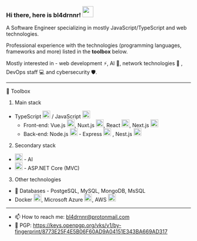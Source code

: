 ### Hi there, here is bl4drnnr! <img src="https://raw.githubusercontent.com/MartinHeinz/MartinHeinz/master/wave.gif" width="30px">

A Software Engineer specializing in mostly JavaScript/TypeScript and web technologies.

Professional experience with the technologies (programming languages, frameworks and more) listed in the **toolbox** below.

Mostly interested in - web development ⚡️, AI 🤖, network technologies 📡 , DevOps staff 💻 and cybersecurity 🛡.

---

🧰 Toolbox

1. Main stack

- TypeScript <a href="https://www.typescriptlang.org/" title="Typescript"><img src="https://github.com/get-icon/geticon/raw/master/icons/typescript-icon.svg" alt="Typescript" width="21px" height="21px"></a> / JavaScript
<a href="https://developer.mozilla.org/en-US/docs/Web/JavaScript" title="JavaScript"><img src="https://github.com/get-icon/geticon/raw/master/icons/javascript.svg" alt="JavaScript" width="21px" height="21px"></a> 
   * Front-end: Vue.js <a href="https://vuejs.org/" title="Vue.js"><img src="https://github.com/get-icon/geticon/raw/master/icons/vue.svg" alt="Vue.js" width="21px" height="21px"></a>, Nuxt.js <a title="Nuxt"><img src="https://github.com/get-icon/geticon/blob/master/icons/nuxt-icon.svg" alt="Nuxt" width="21px" height="21px"></a>, React <a href="https://reactjs.org/" title="React"><img src="https://github.com/get-icon/geticon/raw/master/icons/react.svg" alt="React" width="21px" height="21px"></a>, Next.js <a href="https://nextjs.org/" title="Next.js"><img src="https://github.com/get-icon/geticon/blob/master/icons/nextjs.svg" alt="Next.js" width="21px" height="21px"></a>
   * Back-end: Node.js <a href="https://nodejs.org/" title="Node.js"><img src="https://github.com/get-icon/geticon/raw/master/icons/nodejs-icon.svg" alt="Node.js" width="21px" height="21px"></a> - Express <a href="https://expressjs.com/" title="Express.js"><img src="https://github.com/get-icon/geticon/blob/master/icons/express.svg" alt="Express.js" width="21px" height="21px"></a>
, Nest.js <a href="https://nestjs.com/" title="Nest.js"><img src="https://github.com/get-icon/geticon/blob/master/icons/nestjs.svg" alt="Nest.js" width="21px" height="21px"></a>

2. Secondary stack

- <a href="https://www.python.org/" title="Python"><img src="https://github.com/get-icon/geticon/raw/master/icons/python.svg" alt="Python" width="21px" height="21px"></a> - AI
- <a title="C#"><img src="https://github.com/get-icon/geticon/blob/master/icons/c-sharp.svg" alt="C#" width="21px" height="21px"></a> - ASP.NET Core (MVC)

3. Other technologies
- 📜 Databases - PostgeSQL, MySQL, MongoDB, MsSQL
- Docker <a href="https://www.docker.com/" title="docker"><img src="https://github.com/get-icon/geticon/raw/master/icons/docker-icon.svg" alt="docker" width="21px" height="21px"></a>, Microsoft Azure <a href="https://azure.microsoft.com/" title="Microsoft Azure"><img src="https://github.com/get-icon/geticon/raw/master/icons/azure-icon.svg" alt="Microsoft Azure" width="21px" height="21px"></a>, AWS <a title="AWS"><img src="https://github.com/get-icon/geticon/blob/master/icons/aws.svg" alt="AWS" width="21px" height="21px"></a>


---

- 📫 How to reach me: bl4drnnr@protonmail.com
- 🔑 PGP: https://keys.openpgp.org/vks/v1/by-fingerprint/8773E25F4E5B06F60AD9A04151E343BA669AD317
